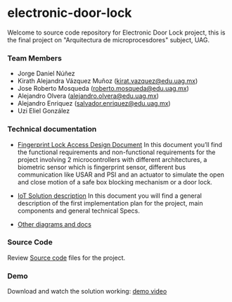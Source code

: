 # electronic-door-lock
Welcome to source code repository for Electronic Door Lock project, this is the final project on "Arquitectura de microprocesdores" subject, UAG.

### Team Members
- Jorge Daniel Núñez
- Kirath Alejandra Vázquez Muñoz (kirat.vazquez@edu.uag.mx)
- Jose Roberto Mosqueda (roberto.mosqueda@edu.uag.mx)
- Alejandro Olvera (alejandro.olvera@edu.uag.mx)
- Alejandro Enriquez (salvador.enriquez@edu.uag.mx)
- Uzi Eliel González

### Technical documentation
- [Fingerprint Lock Access Design Document](/docs/Fingerprint_Lock_Access_Design_Document.docx)
In this document you’ll  find the functional requirements and non-functional requirements for the project involving 2 microcontrollers with different architectures, a biometric sensor which is fingerprint sensor, different bus communication like USAR and PSI and an actuator to simulate the open and close motion of a safe box blocking mechanism or a door lock.

- [IoT Solution description](/docs/IoT_Solution_Project_overview.pptx)
In this document you will find a general description of the first implementation plan for the project, main components and general technical Specs.

- [Other diagrams and docs](/docs)


### Source Code
 Review [Source code](/src) files for the project.
 
### Demo
Download and watch the solution working: [demo video](/docs/fp_lock_video_func_evidence.mp4)



